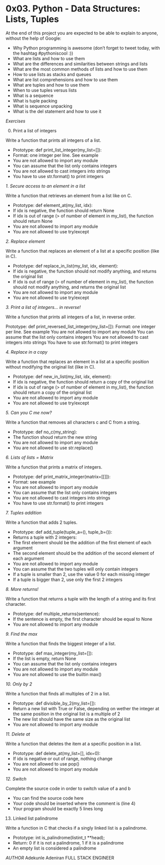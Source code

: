 # 0x03. Python - Data Structures: Lists, Tuples

At the end of this project you are expected to be able to explain to anyone, without the help of Google:

* Why Python programming is awesome (don’t forget to tweet today, with the hashtag #pythoniscool :))
* What are lists and how to use them
* What are the differences and similarities between strings and lists
* What are the most common methods of lists and how to use them
* How to use lists as stacks and queues
* What are list comprehensions and how to use them
* What are tuples and how to use them
* When to use tuples versus lists
* What is a sequence
* What is tuple packing
* What is sequence unpacking
* What is the del statement and how to use it

*Exercises*

0. Print a list of integers

Write a function that prints all integers of a list.
* Prototype: def print_list_integer(my_list=[]):
* Format: one integer per line. See example
* You are not allowed to import any module
* You can assume that the list only contains integers
* You are not allowed to cast integers into strings
* You have to use str.format() to print integers

*1. Secure access to an element in a list*

Write a function that retrieves an element from a list like on C.

* Prototype: def element_at(my_list, idx):
* If idx is negative, the function should return None
* If idx is out of range (> of number of element in my_list), the
  function should return None
* You are not allowed to import any module
* You are not allowed to use try/except

*2. Replace element*

Write a function that replaces an element of a list at a specific
position (like in C).

* Prototype: def replace_in_list(my_list, idx, element):
* If idx is negative, the function should not modify anything, and
  returns the original list
* If idx is out of range (> of number of element in my_list), the function
  should not modify anything, and returns the original list
* You are not allowed to import any module
* You are not allowed to use try/except

*3. Print a list of integers... in reverse!*

Write a function that prints all integers of a list, in reverse order.

Prototype: def print_reversed_list_integer(my_list=[]):
Format: one integer per line. See example
You are not allowed to import any module
You can assume that the list only contains integers
You are not allowed to cast integers into strings
You have to use str.format() to print integers

*4. Replace in a copy*

Write a function that replaces an element in a list at a specific position
without modifying the original list (like in C).

* Prototype: def new_in_list(my_list, idx, element):
* If idx is negative, the function should return a copy of the original list
* If idx is out of range (> of number of element in my_list), the function
  should return a copy of the original list
* You are not allowed to import any module
* You are not allowed to use try/except

*5. Can you C me now?*

Write a function that removes all characters c and C from a string.

* Prototype: def no_c(my_string):
* The function shoud return the new string
* You are not allowed to import any module
* You are not allowed to use str.replace()

*6. Lists of lists = Matrix*

Write a function that prints a matrix of integers.

* Prototype: def print_matrix_integer(matrix=[[]]):
* Format: see example
* You are not allowed to import any module
* You can assume that the list only contains integers
* You are not allowed to cast integers into strings
* You have to use str.format() to print integers

*7. Tuples addition*

Write a function that adds 2 tuples.

* Prototype: def add_tuple(tuple_a=(), tuple_b=()):
* Returns a tuple with 2 integers:
* The first element should be the addition of the first element of each argument
* The second element should be the addition of the second element of each argument
* You are not allowed to import any module
* You can assume that the two tuples will only contain integers
* If a tuple is smaller than 2, use the value 0 for each missing integer
* If a tuple is bigger than 2, use only the first 2 integers

*8. More returns!*

Write a function that returns a tuple with the length of a string and its first
character.

* Prototype: def multiple_returns(sentence):
* If the sentence is empty, the first character should be equal to None
* You are not allowed to import any module

*9. Find the max*

Write a function that finds the biggest integer of a list.

* Prototype: def max_integer(my_list=[]):
* If the list is empty, return None
* You can assume that the list only contains integers
* You are not allowed to import any module
* You are not allowed to use the builtin max()

*10. Only by 2*

Write a function that finds all multiples of 2 in a list.

* Prototype: def divisible_by_2(my_list=[]):
* Return a new list with True or False, depending on wether the integer at the
  same position in the original list is a multiple of 2
* The new list should have the same size as the original list
* You are not allowed to import any module

*11. Delete at*

Write a function that deletes the item at a specific position in a list.

* Prototype: def delete_at(my_list=[], idx=0):
* If idx is negative or out of range, nothing change
* You are not allowed to use pop()
* You are not allowed to import any module

*12. Switch*

Complete the source code in order to switch value of a and b

* You can find the source code here
* Your code should be inserted where the comment is (line 4)
* Your program should be exactly 5 lines long

13. Linked list palindrome

Write a function in C that checks if a singly linked list is a palindrome.

* Prototype: int is_palindrome(listint_t **head);
* Return: 0 if it is not a palindrome, 1 if it is a palindrome
* An empty list is considered a palindrome

*AUTHOR*
Adekunle Adeniran
FULL STACK ENGINEER